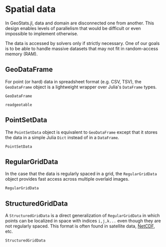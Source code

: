 # Spatial data

In GeoStats.jl, data and domain are disconnected one from another. This design enables
levels of parallelism that would be difficult or even impossible to implement otherwise.

The data is accessed by solvers only if strictly necessary. One of our goals is to be
able to handle massive datasets that may not fit in random-access memory (RAM).

## GeoDataFrame

For point (or hard) data in spreadsheet format (e.g. CSV, TSV), the `GeoDataFrame` object
is a lightweight wrapper over Julia's `DataFrame` types.

```@docs
GeoDataFrame
```

```@docs
readgeotable
```

## PointSetData

The `PointSetData` object is equivalent to `GeoDataFrame` except that it stores the data
in a simple Julia `Dict` instead of in a `DataFrame`.

```@docs
PointSetData
```

## RegularGridData

In the case that the data is regularly spaced in a grid, the `RegularGridData` object provides
fast access across multiple overlaid images.

```@docs
RegularGridData
```

## StructuredGridData

A `StructuredGridData` is a direct generalization of `RegularGridData` in which points can
be localized in space with indices `i,j,k...` even though they are not regularly spaced.
This format is often found in satellite data, [NetCDF](https://en.wikipedia.org/wiki/NetCDF), etc.

```@docs
StructuredGridData
```

